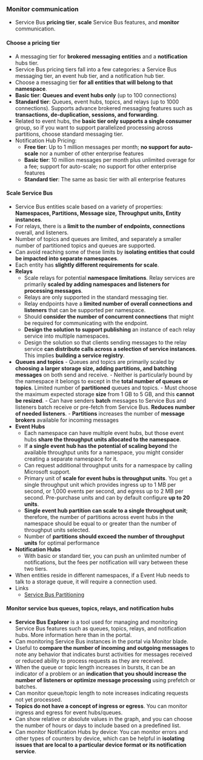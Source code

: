 ### Monitor communication
  * Service Bus __pricing tier__, __scale__ Service Bus features, and __monitor__ communication.

#### Choose a pricing tier
  * A messaging tier for __brokered messaging entities__ and a __notification__ hubs tier.
  * Service Bus pricing tiers fall into a few categories: a Service Bus messaging tier, an event hub tier, and a notification hub tier.
  * Choose a messaging tier __for all entities that will belong to that namespace__.
  * __Basic tier__: __Queues and event hubs only__ (up to 100 connections)
  * __Standard tier__: Queues, event hubs, topics, and relays (up to 1000 connections). Supports advance brokered messaging features such as __transactions, de-duplication, sessions, and forwarding__.
  * Related to event hubs, the __basic tier only supports a single consumer__ group, so if you want to support parallelized processing across partitions, choose standard messaging tier.
  * Notification Hub Pricing:
    - __Free tier__: Up to 1 million messages per month; __no support for auto-scale__ nor a number of other enterprise features
    - __Basic tier__: 10 million messages per month plus unlimited overage for a fee; support for auto-scale; no support for other enterprise features
    - __Standard tier__: The same as basic tier with all enterprise features

#### Scale Service Bus
  * Service Bus entities scale based on a variety of properties: __Namespaces, Partitions, Message size, Throughput units, Entity instances__.
  * For relays, there is a __limit to the number of endpoints, connections__ overall, and listeners.
  * Number of topics and queues are limited, and separately a smaller number of partitioned topics and queues are supported.
  * Can avoid reaching some of these limits by __isolating entities that could be impacted into separate namespaces__.
  * Each entity has __slightly different requirements for scale__.
  * __Relays__
    - Scale relays for potential __namespace limitations__. Relay services are primarily __scaled by adding namespaces and listeners for processing messages__.
    - Relays are only supported in the standard messaging tier.
    - Relay endpoints have a __limited number of overall connections and listeners__ that can be supported per namespace.
    - Should __consider the number of concurrent connections__ that might be required for communicating with the endpoint.
    - __Design the solution to support publishing__ an instance of each relay service into multiple namespaces.
    - Design the solution so that clients sending messages to the relay service __can distribute calls across a selection of service instances__. This implies __building a service registry__.
  *  __Queues and topics__
    -  Queues and topics are primarily scaled by __choosing a larger storage size, adding partitions, and batching messages__ on both send and receive.
    - Neither is particularly bound by the namespace it belongs to except in the __total number of queues or topics__. Limited number of __partitioned__ queues and topics.
    - Must choose the maximum expected storage __size__ from 1 GB to 5 GB, and this __cannot be resized__.
    - Can have senders __batch__ messages to Service Bus and listeners batch receive or pre-fetch from Service Bus. __Reduces number of needed listeners__.
    - __Partitions__ increases the number of __message brokers__ available for incoming messages
  * __Event Hubs__
    - Each namespace can have multiple event hubs, but those event hubs __share the throughput units allocated to the namespace__.
    - If __a single event hub has the potential of scaling beyond__ the available throughput units for a namespace, you might consider creating a separate namespace for it.
    - Can request additional throughput units for a namespace by calling Microsoft support.
    - Primary unit of __scale for event hubs is throughput units__. You get a single throughput unit which provides ingress up to 1 MB per second, or 1,000 events per second, and egress up to 2 MB per second. Pre-purchase units and can by default configure __up to 20 units__.
    - __Single event hub partition can scale to a single throughput unit__; therefore, the number of partitions across event hubs in the namespace should be equal to or greater than the number of throughput units selected.
    - Number of __partitions should exceed the number of throughput units__ for optimal performance
  * __Notification Hubs__
    - With basic or standard tier, you can push an unlimited number of notifications, but the fees per notification will vary between these two tiers.
  * When entities reside in different namespaces, if a Event Hub needs to talk to a storage queue, it will require a connection used.
  * Links
    - [Service Bus Partitioning](https://azure.microsoft.com/en-us/documentation/articles/service-bus-partitioning/)

#### Monitor service bus queues, topics, relays, and notification hubs
  * __Service Bus Explorer__ is a tool used for managing and monitoring Service Bus features such as queues, topics, relays, and notification hubs. More information here than in the portal.
  * Can monitoring Service Bus instances in the portal via Monitor blade.
  * Useful to __compare the number of incoming and outgoing messages__ to note any behavior that indicates burst activities for messages received or reduced ability to process requests as they are received.
  * When the queue or topic length increases in bursts, it can be an indicator of a problem or an __indication that you should increase the number of listeners or optimize message processing__ using prefetch or batches.
  * Can monitor queue/topic length to note increases indicating requests not yet processed.
  * __Topics do not have a concept of ingress or egress__. You can monitor ingress and egress for event hubs/queues.
  * Can show relative or absolute values in the graph, and you can choose the number of hours or days to include based on a predefined list.
  * Can monitor Notification Hubs by device: You can monitor errors and other types of counters by device, which can be helpful in __isolating issues that are local to a particular device format or its notification service__.



